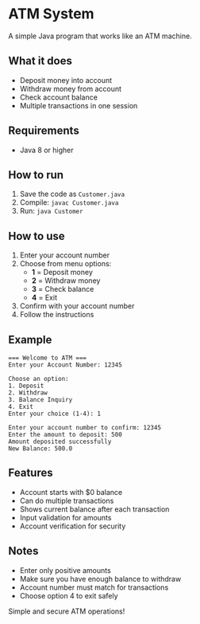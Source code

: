 # ATM System

A simple Java program that works like an ATM machine.

## What it does

- Deposit money into account
- Withdraw money from account
- Check account balance
- Multiple transactions in one session

## Requirements

- Java 8 or higher

## How to run

1. Save the code as `Customer.java`
2. Compile: `javac Customer.java`
3. Run: `java Customer`

## How to use

1. Enter your account number
2. Choose from menu options:
   - **1** = Deposit money
   - **2** = Withdraw money
   - **3** = Check balance
   - **4** = Exit
3. Confirm with your account number
4. Follow the instructions

## Example

```
=== Welcome to ATM ===
Enter your Account Number: 12345

Choose an option:
1. Deposit
2. Withdraw
3. Balance Inquiry
4. Exit
Enter your choice (1-4): 1

Enter your account number to confirm: 12345
Enter the amount to deposit: 500
Amount deposited successfully
New Balance: 500.0
```

## Features

- Account starts with $0 balance
- Can do multiple transactions
- Shows current balance after each transaction
- Input validation for amounts
- Account verification for security

## Notes

- Enter only positive amounts
- Make sure you have enough balance to withdraw
- Account number must match for transactions
- Choose option 4 to exit safely

Simple and secure ATM operations!
